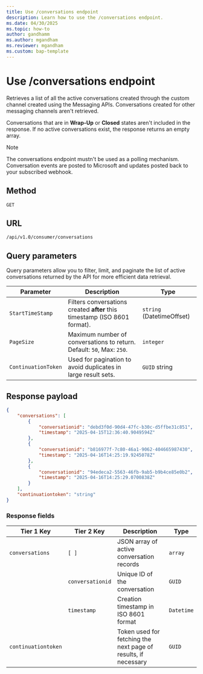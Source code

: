 ```yaml
---
title: Use /conversations endpoint
description: Learn how to use the /conversations endpoint.
ms.date: 04/30/2025
ms.topic: how-to
author: gandhamm
ms.author: mgandham
ms.reviewer: mgandham
ms.custom: bap-template
---
```


# Use /conversations endpoint


Retrieves a list of all the active conversations created through the custom channel created using the Messaging APIs. Conversations created for other messaging channels aren't retrieved.

Conversations that are in **Wrap-Up** or **Closed** states aren't included in the response. If no active conversations exist, the response returns an empty array.

> [!NOTE]
> The conversations endpoint mustn't be used as a polling mechanism. Conversation events are posted to Microsoft and updates posted back to your subscribed webhook. 


## Method

`GET`


## URL

`/api/v1.0/consumer/conversations`

## Query parameters 

Query parameters allow you to filter, limit, and paginate the list of active conversations returned by the API for more efficient data retrieval.

| Parameter         | Description                                                                 | Type                      |
|-------------------|-----------------------------------------------------------------------------|---------------------------|
| `StartTimeStamp`  | Filters conversations created **after** this timestamp (ISO 8601 format).   | `string` (DatetimeOffset) |
| `PageSize`        | Maximum number of conversations to return. Default: `50`, Max: `250`.       | `integer`                 |
| `ContinuationToken`| Used for pagination to avoid duplicates in large result sets.             | `GUID` string             |



## Response payload

```json
{
    "conversations": [
        {
            "conversationid": "debd3f0d-90d4-47fc-b30c-d5ffbe31c851",
            "timestamp": "2025-04-15T12:36:40.9049594Z"
        },
        {
            "conversationid": "b816977f-7c80-46a1-9062-404665987430",
            "timestamp": "2025-04-16T14:25:19.9245078Z"
        },
        {
            "conversationid": "94edeca2-5563-46fb-9ab5-b9b4ce85e0b2",
            "timestamp": "2025-04-16T14:25:29.0700838Z"
        }
    ],
    "continuationtoken": "string"
}


```

### Response fields

| Tier 1 Key          | Tier 2 Key       | Description                                                   | Type       |
| ------------------- | ---------------- | ------------------------------------------------------------- | ---------- |
| `conversations`     | `[ ]`            | JSON array of active conversation records                     | `array`    |
|                     | `conversationid` | Unique ID of the conversation                                 | `GUID`     |
|                     | `timestamp`      | Creation timestamp in ISO 8601 format                         | `Datetime` |
| `continuationtoken` |                  | Token used for fetching the next page of results, if necessary | `GUID`     |
